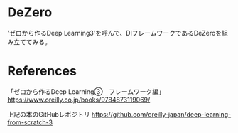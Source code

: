 # DeZero
'ゼロから作るDeep Learning3'を呼んで、DlフレームワークであるDeZeroを組み立ててみる。

# References

「ゼロから作るDeep Learning③　フレームワーク編」
https://www.oreilly.co.jp/books/9784873119069/

上記の本のGitHubレポジトリ
https://github.com/oreilly-japan/deep-learning-from-scratch-3
